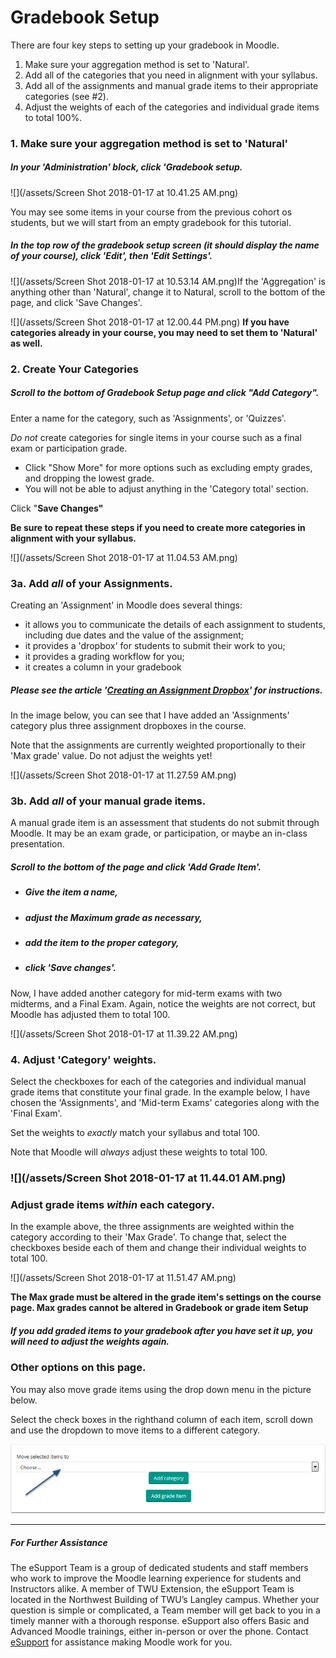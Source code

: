 # Gradebook Setup

There are four key steps to setting up your gradebook in Moodle.

1. Make sure your aggregation method is set to 'Natural'.
2. Add all of the categories that you need in alignment with your syllabus.
3. Add all of the assignments and manual grade items to their appropriate categories \(see \#2\).
4. Adjust the weights of each of the categories and individual grade items to total 100%.

### 1. Make sure your aggregation method is set to 'Natural'

##### In your 'Administration' block, click 'Gradebook setup.

![](/assets/Screen Shot 2018-01-17 at 10.41.25 AM.png)

You may see some items in your course from the previous cohort os students, but we will start from an empty gradebook for this tutorial.

##### In the top row of the gradebook setup screen \(it should display the name of your course\), click 'Edit', then 'Edit Settings'.

![](/assets/Screen Shot 2018-01-17 at 10.53.14 AM.png)If the 'Aggregation' is anything other than 'Natural', change it to Natural, scroll to the bottom of the page, and click 'Save Changes'.

![](/assets/Screen Shot 2018-01-17 at 12.00.44 PM.png)
**If you have categories already in your course, you may need to set them to 'Natural' as well.**

### 2.  Create Your Categories

##### Scroll to the bottom of Gradebook Setup page and click **"Add Category"**.

Enter a name for the category, such as 'Assignments', or 'Quizzes'.

_Do not_ create categories for single items in your course such as a final exam or participation grade.

* Click "Show More" for more options such as excluding empty grades, and dropping the lowest grade.
* You will not be able to adjust anything in the 'Category total' section.

Click "**Save Changes"**

**Be sure to repeat these steps if you need to create more categories in alignment with your syllabus.**

![](/assets/Screen Shot 2018-01-17 at 11.04.53 AM.png)

### 3a. Add _all_ of your Assignments.

Creating an 'Assignment' in Moodle does several things:

* it allows you to communicate the details of each assignment to students, including due dates and the value of the assignment;
* it provides a 'dropbox' for students to submit their work to you;
* it provides a grading workflow for you;
* it creates a column in your gradebook

##### Please see the article '[Creating an Assignment Dropbox](https://twonline.gitbooks.io/moodlefaq/content/creating-an-assignment-dropbox.html)' for instructions.

In the image below, you can see that I have added an 'Assignments' category plus three assignment dropboxes in the course.

Note that the assignments are currently weighted proportionally to their 'Max grade' value. Do not adjust the weights yet!

![](/assets/Screen Shot 2018-01-17 at 11.27.59 AM.png)

### 3b. Add _all_ of your manual grade items.

A manual grade item is an assessment that students do not submit through Moodle. It may be an exam grade, or participation, or maybe an in-class presentation.

##### Scroll to the bottom of the page and click 'Add Grade Item'.

* ##### Give the item a name,
* ##### adjust the Maximum grade as necessary,
* ##### add the item to the proper category,
* ##### click 'Save changes'.

Now, I have added another category for mid-term exams with two midterms, and a Final Exam. Again, notice the weights are not correct, but Moodle has adjusted them to total 100.

![](/assets/Screen Shot 2018-01-17 at 11.39.22 AM.png)

### 4. Adjust 'Category' weights.

Select the checkboxes for each of the categories and individual manual grade items that constitute your final grade. In the example below, I have chosen the 'Assignments', and 'Mid-term Exams' categories along with the 'Final Exam'.

Set the weights to _exactly_ match your syllabus and total 100.

Note that Moodle will _always_ adjust these weights to total 100.

### ![](/assets/Screen Shot 2018-01-17 at 11.44.01 AM.png)

### Adjust grade items _within_ each category.

In the example above, the three assignments are weighted within the category according to their 'Max Grade'. To change that, select the checkboxes beside each of them and change their individual weights to total 100.

![](/assets/Screen Shot 2018-01-17 at 11.51.47 AM.png)

**The Max grade must be altered in the grade item's settings on the course page. Max grades cannot be altered in Gradebook or grade item Setup**

##### If you add graded items to your gradebook after you have set it up, you will need to adjust the weights again.

### Other options on this page.

You may also move grade items using the drop down menu in the picture below.

Select the check boxes in the righthand column of each item, scroll down and use the dropdown to move items to a different category.

![](/assets/other-options-of-this-page.png)

---

##### For Further Assistance

The eSupport Team is a group of dedicated students and staff members who work to improve the Moodle learning experience for students and Instructors alike. A member of TWU Extension, the eSupport Team is located in the Northwest Building of TWU’s Langley campus. Whether your question is simple or complicated, a Team member will get back to you in a timely manner with a thorough response. eSupport also offers Basic and Advanced Moodle trainings, either in-person or over the phone. Contact [eSupport](https://trinitywestern.teamdynamix.com/TDClient/Requests/ServiceDet?ID=16141) for assistance making Moodle work for you.


